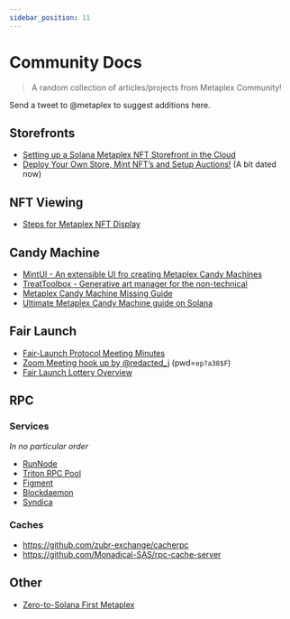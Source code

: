 ```yaml
---
sidebar_position: 11
---
```


# Community Docs

> A random collection of articles/projects from Metaplex Community!

Send a tweet to @metaplex to suggest additions here.

## Storefronts

- [Setting up a Solana Metaplex NFT Storefront in the Cloud](https://artifact-staking.medium.com/setting-up-a-solana-metaplex-nft-storefront-in-the-cloud-a10ea2490ed9)
- [Deploy Your Own Store, Mint NFT’s and Setup Auctions!](https://solana.blog/solana-metaplex-tutorial-deploy-your-own-store-mint-nfts-and-setup-auctions/) (A bit dated now)

## NFT Viewing

- [Steps for Metaplex NFT Display
  ](https://gist.github.com/creativedrewy/9bce794ff278aae23b64e6dc8f10e906)

## Candy Machine

- [MintUI - An extensible UI fro creating Metaplex Candy Machines](https://github.com/InnerMindDAO/MintUI)
- [TreatToolbox - Generative art manager for the non-technical](https://treattoolbox.com/)
- [Metaplex Candy Machine Missing Guide](https://hackmd.io/@levicook/HJcDneEWF)
- [Ultimate Metaplex Candy Machine guide on Solana](https://medium.com/@giacavicchioli/ultimate-metaplex-candy-machine-guide-on-solana-7643ed3b7267)

## Fair Launch

- [Fair-Launch Protocol Meeting Minutes](https://hackmd.io/FxCiD20ETZeMbfA8on9WMg?view#Fair-Launch-Protocol)
- [Zoom Meeting hook up by @redacted_j](https://t.co/tuIljNDN4K?amp=1) (pwd=`ep?a38$F`)
- [Fair Launch Lottery Overview](https://www.youtube.com/watch?v=Ucfl_vbdYQI)

## RPC

### Services

_In no particular order_

- [RunNode](https://runnode.com/)
- [Triton RPC Pool](https://rpcpool.com/)
- [Figment](https://figment.io/datahub/solana/)
- [Blockdaemon](https://blockdaemon.com/marketplace/solana/)
- [Syndica](https://syndica.io/)


### Caches

- https://github.com/zubr-exchange/cacherpc
- https://github.com/Monadical-SAS/rpc-cache-server


## Other

- [Zero-to-Solana First Metaplex](https://lightcycle.xyz/zero-to-solana-first-metaplex/)
